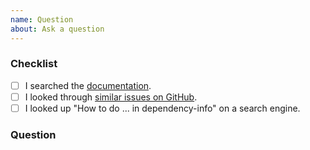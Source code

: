```yaml
---
name: Question
about: Ask a question
---
```


### Checklist

<!-- To help keep this issue tracker clean and focused, please make sure that you have
 tried *all* of the following resources before submitting your question. -->

- [ ] I searched the [documentation](https://dependency-info.readthedocs.io).
- [ ] I looked through [similar issues on GitHub](https://github.com/Midnighter/dependency-info/issues).
- [ ] I looked up "How to do ... in dependency-info" on a search engine.

### Question

<!-- Please ask your question here. -->
